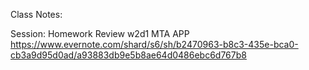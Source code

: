 Class Notes:

Session: Homework Review w2d1 MTA APP
https://www.evernote.com/shard/s6/sh/b2470963-b8c3-435e-bca0-cb3a9d95d0ad/a93883db9e5b8ae64d0486ebc6d767b8

